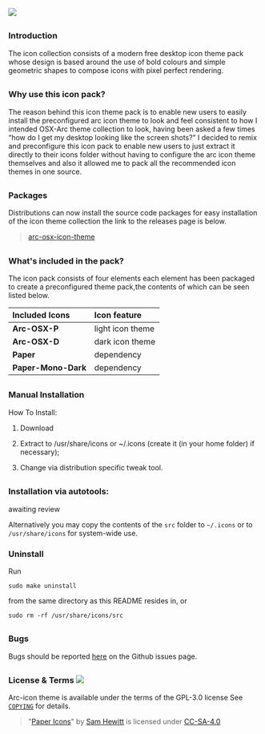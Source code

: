 ![](https://github.com/LinxGem33/Arc-OSX-Icons/blob/master/icon-preview.png?raw=true)

##

### Introduction

The icon collection consists of a modern free desktop icon theme pack whose design is based around the use of bold colours and simple geometric shapes to compose icons with pixel perfect rendering. 

##

### Why use this icon pack?

The reason behind this icon theme pack is to enable new users to easily install the preconfigured arc icon theme to look and feel consistent to how I intended OSX-Arc theme collection to look, having been asked a few times “how do I get my desktop looking like the screen shots?” I decided to remix and preconfigure this icon pack to enable new users to just extract it directly to their icons folder without having to configure the arc icon theme themselves and also it allowed me to pack all the recommended icon themes in one source.

##

### Packages

Distributions can now install the source code packages for easy installation of the icon theme collection the link to the releases page is below.

> [arc-osx-icon-theme](https://github.com/LinxGem33/Arc-OSX-Icons/releases)

##

### What's included in the pack?

The icon pack consists of four elements each element has been packaged to create a preconfigured theme pack,the contents of which can be seen listed below.

| Included Icons  | Icon feature  |
|:---|:---|
|  **Arc-OSX-P**  | light icon theme  |
|  **Arc-OSX-D**  | dark icon theme    |
|  **Paper**      | dependency |
|  **Paper-Mono-Dark** | dependency |


##

### Manual Installation

How To Install:

1. Download

2. Extract to /usr/share/icons
or ~/.icons (create it (in your home folder) if necessary);

3. Change via distribution specific tweak tool.

##
### Installation via autotools: 

awaiting review

Alternatively you may copy the contents of the `src` folder to `~/.icons` or to `/usr/share/icons` for system-wide use.

### Uninstall

Run

    sudo make uninstall

from the same directory as this README resides in, or

    sudo rm -rf /usr/share/icons/src

## 

### Bugs

Bugs should be reported [here](https://github.com/LinxGem33/Arc-OSX-Icons/issues) on the Github issues page.

## 

### License & Terms ![](https://github.com/LinxGem33/Arc-OSX-Icons/blob/master/COPYING)

Arc-icon theme is available under the terms of the GPL-3.0 license See [`COPYING`](https://github.com/LinxGem33/Arc-OSX-Icons/blob/master/COPYING) for details.

> "[Paper Icons](https://github.com/snwh/paper-icon-theme)" by [Sam Hewitt](http://samuelhewitt.com/) is licensed under [CC-SA-4.0](http://creativecommons.org/licenses/by-sa/4.0/)
